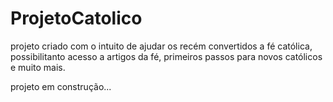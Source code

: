 # ProjetoCatolico

projeto criado com o intuito de ajudar os recém convertidos a fé católica, possibilitanto acesso a artigos da fé, primeiros passos para novos católicos e muito mais.

projeto em construção... 
